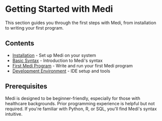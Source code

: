# Getting Started with Medi

This section guides you through the first steps with Medi, from installation to writing your first program.

## Contents

* [Installation](installation.md) - Set up Medi on your system
* [Basic Syntax](basic-syntax.md) - Introduction to Medi's syntax
* [First Medi Program](first-program.md) - Write and run your first Medi program
* [Development Environment](development-environment.md) - IDE setup and tools

## Prerequisites

Medi is designed to be beginner-friendly, especially for those with healthcare backgrounds. Prior programming experience is helpful but not required. If you're familiar with Python, R, or SQL, you'll find Medi's syntax intuitive.
